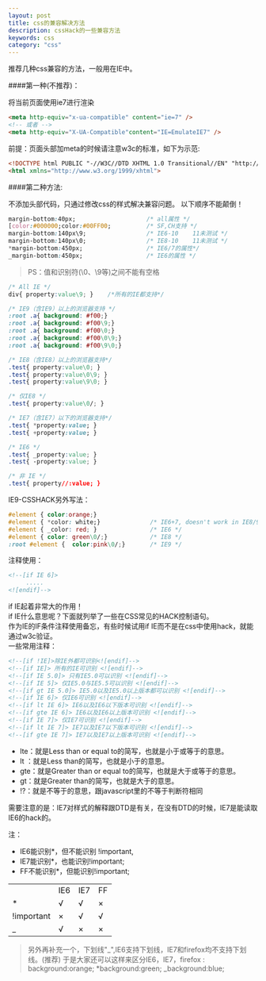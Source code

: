 ```yaml
---
layout: post
title: css的兼容解决方法
description: cssHack的一些兼容方法
keywords: css
category: "css"
---
```


推荐几种css兼容的方法，一般用在IE中。

####第一种(不推荐)：

将当前页面使用ie7进行渲染 

```html
<meta http-equiv="x-ua-compatible" content="ie=7" />
<!-- 或者 -->
<meta http-equiv="X-UA-Compatible"content="IE=EmulateIE7" />
```

<!-- more -->

前提：页面头部加meta的时候请注意w3c的标准，如下为示范:

```html
<!DOCTYPE html PUBLIC "-//W3C//DTD XHTML 1.0 Transitional//EN" "http://www.w3.org/TR/xhtml1/DTD/xhtml1-transitional.dtd">
<html xmlns="http://www.w3.org/1999/xhtml">
```

####第二种方法:

不添加头部代码，只通过修改css的样式解决兼容问题。
以下顺序不能颠倒！

```css
margin-bottom:40px;                    /* all属性 */
[color:#000000;color:#00FF00;          /* SF,CH支持 */
margin-bottom:140px\9;                 /* IE6-10    11未测试 */
margin-bottom:140px\0;                 /* IE8-10    11未测试 */
*margin-bottom:450px;                  /* IE6/7的属性*/  
_margin-bottom:450px;                  /* IE6的属性 */
```

> PS：值和识别符(\0、\9等)之间不能有空格

```css
/* All IE */
div{ property:value\9; }    /*所有的IE都支持*/ 

/* IE9（含IE9）以上的浏览器支持 */
:root .a{ background: #f00;}
:root .a{ background: #f00\9;}
:root .a{ background: #f00\0;}
:root .a{ background: #f00\0\9;}
:root .a{ background: #f00\9\0;}

/* IE8（含IE8）以上的浏览器支持*/
.test{ property:value\0; }
.test{ property:value\0\9; }
.test{ property:value\9\0; }

/* 仅IE8 */
.test{ property:value\0/; }

/* IE7（含IE7）以下的浏览器支持*/
.test{ *property:value; } 
.test{ +property:value; }

/* IE6 */
.test{ _property:value; }
.test{ -property:value; }

/* 非 IE */
.test{ property//:value; }
```

IE9-CSSHACK另外写法：

```css
#element { color:orange;}
#element { *color: white;}              /* IE6+7, doesn't work in IE8/9 as IE7 */
#element { _color: red; }               /* IE6 */
#element { color: green\0/;}            /* IE8 */
:root #element {  color:pink\0/;}       /* IE9 */
```

注释使用：

```html
<!--[if IE 6]>
     .....
<![endif]-->
```

if IE起着非常大的作用！ <br />
if IE什么意思呢？下面就列举了一些在CSS常见的HACK控制语句。 <br />
作为IE的IF条件注释使用备忘，有些时候试用if IE而不是在css中使用hack，就能通过w3c验证。 <br />
一些常用注释：

```html
<!--[if !IE]>除IE外都可识别<![endif]-->
<!--[if IE]> 所有的IE可识别 <![endif]-->
<!--[if IE 5.0]> 只有IE5.0可以识别 <![endif]-->
<!--[if IE 5]> 仅IE5.0与IE5.5可以识别 <![endif]-->
<!--[if gt IE 5.0]> IE5.0以及IE5.0以上版本都可以识别 <![endif]-->
<!--[if IE 6]> 仅IE6可识别 <![endif]-->
<!--[if lt IE 6]> IE6以及IE6以下版本可识别 <![endif]-->
<!--[if gte IE 6]> IE6以及IE6以上版本可识别 <![endif]-->
<!--[if IE 7]> 仅IE7可识别 <![endif]-->
<!--[if lt IE 7]> IE7以及IE7以下版本可识别 <![endif]-->
<!--[if gte IE 7]> IE7以及IE7以上版本可识别 <![endif]-->
```

- lte：就是Less than or equal to的简写，也就是小于或等于的意思。
- lt ：就是Less than的简写，也就是小于的意思。
- gte：就是Greater than or equal to的简写，也就是大于或等于的意思。
- gt：就是Greater than的简写，也就是大于的意思。
- !?：就是不等于的意思，跟javascript里的不等于判断符相同

需要注意的是：IE7对样式的解释跟DTD是有关，在没有DTD的时候，IE7是能读取IE6的hack的。<br />

注：

- IE6能识别*，但不能识别 !important,
- IE7能识别*，也能识别!important;
- FF不能识别*，但能识别!important;

<table style="width:400px;">
    <tr>
        <td></td>
        <td>IE6</td>
        <td>IE7</td>
        <td>FF</td>
    </tr>
    <tr>
        <td>*</td>
        <td>√</td>
        <td>√</td>
        <td>×</td>
    </tr>
    <tr>
        <td>!important</td>
        <td>×</td>
        <td>√</td>
        <td>√</td>
    </tr>
    <tr>
        <td>_</td>
        <td>√</td>
        <td>×</td>
        <td>×</td>
    </tr>
</table>

> 另外再补充一个，下划线"_",IE6支持下划线，IE7和firefox均不支持下划线。(推荐) 于是大家还可以这样来区分IE6，IE7，firefox  : background:orange; *background:green; _background:blue;